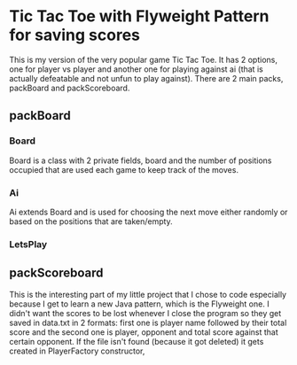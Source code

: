 # Tic Tac Toe with Flyweight Pattern for saving scores

This is my version of the very popular game Tic Tac Toe. It has 2 options, one for player vs player and another one for playing against ai (that is actually defeatable and not unfun to play against).
There are 2 main packs, packBoard and packScoreboard.

## packBoard
### Board
Board is a class with 2 private fields, board and the number of positions occupied that are used each game to keep track of the moves. 
### Ai
Ai extends Board and is used for choosing the next move either randomly or based on the positions that are taken/empty.
### LetsPlay

## packScoreboard
This is the interesting part of my little project that I chose to code especially because I get to learn a new Java pattern, which is the Flyweight one. I didn't want the scores to be lost whenever I close the program so they get saved in data.txt in 2 formats: first one is player name followed by their total score and the second one is player, opponent and total score against that certain opponent. If the file isn't found (because it got deleted) it gets created in PlayerFactory constructor, 
